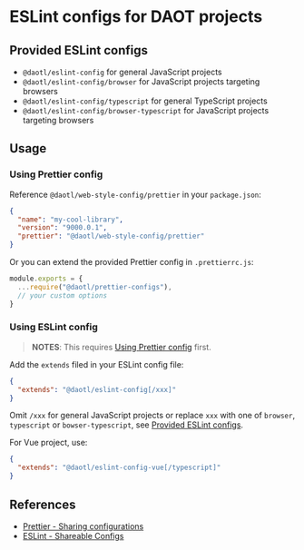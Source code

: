 # ESLint configs for DAOT projects

## Provided ESLint configs

- `@daotl/eslint-config` for general JavaScript projects
- `@daotl/eslint-config/browser` for JavaScript projects targeting browsers
- `@daotl/eslint-config/typescript` for general TypeScript projects
- `@daotl/eslint-config/browser-typescript` for JavaScript projects targeting browsers

## Usage

### Using Prettier config
 
Reference `@daotl/web-style-config/prettier` in your `package.json`:

```json
{
  "name": "my-cool-library",
  "version": "9000.0.1",
  "prettier": "@daotl/web-style-config/prettier"
}
```

Or you can extend the provided Prettier config in `.prettierrc.js`:

```javascript
module.exports = {
  ...require("@daotl/prettier-configs"),
  // your custom options
}
```

### Using ESLint config 

> **NOTES**: This requires [Using Prettier config](#using-prettier-config) first.

Add the `extends` filed in your ESLint config file:

```json
{
  "extends": "@daotl/eslint-config[/xxx]"
}
```

Omit `/xxx` for general JavaScript projects or replace `xxx` with one of `browser`, `typescript` or `bowser-typescript`, see [Provided ESLint configs](#provided-eslint-configs).

For Vue project, use:

```json
{
  "extends": "@daotl/eslint-config-vue[/typescript]"
}
```

## References

- [Prettier - Sharing configurations](https://prettier.io/docs/en/configuration.html#sharing-configurations)
- [ESLint - Shareable Configs](https://eslint.org/docs/developer-guide/shareable-configs)
